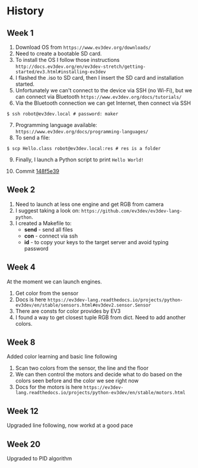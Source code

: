 # History

## Week 1
1. Download OS from ```https://www.ev3dev.org/downloads/```
2. Need to create a bootable SD card.
3. To install the OS I follow those instructions ```http://docs.ev3dev.org/en/ev3dev-stretch/getting-started/ev3.html#installing-ev3dev```
4. I flashed the .iso to SD card, then I insert the SD card and installation started.
5. Unfortunately we can't connect to the device via SSH (no Wi-Fi), but we can connect via Bluetooth ```https://www.ev3dev.org/docs/tutorials/```
6. Via the Bluetooth connection we can get Internet, then connect via SSH
```shell script
$ ssh robot@ev3dev.local # password: maker
```

7. Programming language available: ```https://www.ev3dev.org/docs/programming-languages/```
8. To send a file:
```shell script
$ scp Hello.class robot@ev3dev.local:res # res is a folder
```
9. Finally, I launch a Python script to print ```Hello World!```
10. <p>Commit <a href="https://gaufre.informatique.univ-paris-diderot.fr/petic/idjellidaine-petic-plong-2020/commit/148f5e3927685c535ca3d141ec44e79ef2ff4c8f" rel="nofollow">148f5e39</a></p>

## Week 2

1. Need to launch at less one engine and get RGB from camera
2. I suggest taking a look on:  ```https://github.com/ev3dev/ev3dev-lang-python```.
3. I created a Makefile to:
    - **send** - send all files
    - **con** - connect via ssh
    - **id** - to copy your keys to the target server and avoid typing password

## Week 4

At the moment we can launch engines.

1. Get color from the sensor
2. Docs is here ```https://ev3dev-lang.readthedocs.io/projects/python-ev3dev/en/stable/sensors.html#ev3dev2.sensor.Sensor```
3. There are consts for color provides by EV3
4. I found a way to get closest tuple RGB from dict. Need to add another colors.


## Week 8

Added color learning and basic line following

1. Scan two colors from the sensor, the line and the floor
2. We can then control the motors and decide what to do based on the colors seen before and the color we see right now
3. Docs for the motors is here ```https://ev3dev-lang.readthedocs.io/projects/python-ev3dev/en/stable/motors.html```

## Week 12

Upgraded line following, now workd at a good pace

## Week 20

Upgraded to PID algorithm